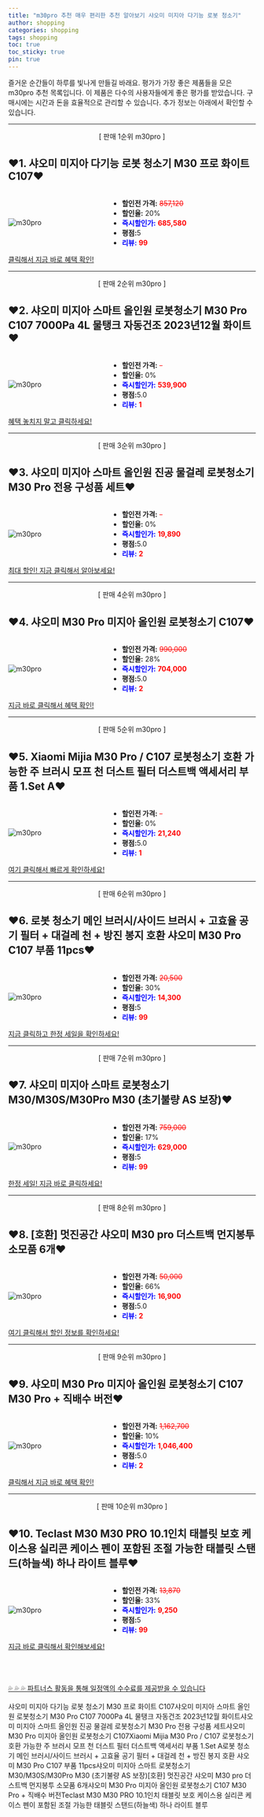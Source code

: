 ```yaml
---
title: "m30pro 추천 매우 편리한 추천 알아보기 샤오미 미지아 다기능 로봇 청소기"
author: shopping
categories: shopping
tags: shopping
toc: true
toc_sticky: true
pin: true
---
```

즐거운 순간들이 하루를 빛나게 만들길 바래요. 평가가 가장 좋은 제품들을 모은 m30pro 추천 목록입니다. 이 제품은 다수의 사용자들에게 좋은 평가를 받았습니다. 구매시에는 시간과 돈을 효율적으로 관리할 수 있습니다. 추가 정보는 아래에서 확인할 수 있습니다.

---
<p class="toplist" style="margin: 0 auto; display: block; width: fit-content;">[ 판매 1순위 m30pro ]</p>

<h2><strong>❤️1. 샤오미 미지아 다기능 로봇 청소기 M30 프로 화이트 C107❤️</strong></h2>

<div style="display: flex; align-items: center;">
    <div style="flex: 0.4;">
        <img src="https://thumbnail9.coupangcdn.com/thumbnails/remote/230x230ex/image/vendor_inventory/3b6d/908652b9ae133e01537c3723259b4e818f372dd2edf95aee7113645b9edf.jpg" alt="m30pro" style="max-width: 100%;">
    </div>
    <div style="flex: 0.6; margin-left: 10px;">
        <ul>
            <li><strong>할인전 가격:</strong> <del style="color: red;">857,120</del></li>
            <li><strong>할인율:</strong> 20%</li>
            <li><span style='color:blue'><strong>즉시할인가:</strong></span> <span style='color:red'><strong>685,580</strong></span></li>
            <li><strong>평점:</strong>5</li>
            <li><span style='color:blue'><strong>리뷰:</strong></span> <span style='color:red'><strong>99</strong></span></li>
        </ul>
    </div>
</div>
<div class="center">
    <a href="https://William4Davisa.github.io?lptag=AF9450613&subid=githubio&pageKey=8133146758&traceid=V0-153&itemId=23099596879&vendorItemId=90132947059" class="myButton">
        클릭해서 지금 바로 혜택 확인!
    </a>
</div>


---
<p class="toplist" style="margin: 0 auto; display: block; width: fit-content;">[ 판매 2순위 m30pro ]</p>

<h2><strong>❤️2. 샤오미 미지아 스마트 올인원 로봇청소기 M30 Pro C107 7000Pa 4L 물탱크 자동건조 2023년12월 화이트❤️</strong></h2>

<div style="display: flex; align-items: center;">
    <div style="flex: 0.4;">
        <img src="https://thumbnail10.coupangcdn.com/thumbnails/remote/230x230ex/image/vendor_inventory/ac1c/a6297f0f25443b4e0a7677feaa65c61e6569357874b6c791c8f20bae9308.jpg" alt="m30pro" style="max-width: 100%;">
    </div>
    <div style="flex: 0.6; margin-left: 10px;">
        <ul>
            <li><strong>할인전 가격:</strong> <del style="color: red;">-</del></li>
            <li><strong>할인율:</strong> 0%</li>
            <li><span style='color:blue'><strong>즉시할인가:</strong></span> <span style='color:red'><strong>539,900</strong></span></li>
            <li><strong>평점:</strong>5.0</li>
            <li><span style='color:blue'><strong>리뷰:</strong></span> <span style='color:red'><strong>1</strong></span></li>
        </ul>
    </div>
</div>
<div class="center">
    <a href="https://William4Davisa.github.io?lptag=AF9450613&subid=githubio&pageKey=7750943046&traceid=V0-153&itemId=20877371675&vendorItemId=88849454459" class="myButton">
        혜택 놓치지 말고 클릭하세요!
    </a>
</div>


---
<p class="toplist" style="margin: 0 auto; display: block; width: fit-content;">[ 판매 3순위 m30pro ]</p>

<h2><strong>❤️3. 샤오미 미지아 스마트 올인원 진공 물걸레 로봇청소기 M30 Pro 전용 구성품 세트❤️</strong></h2>

<div style="display: flex; align-items: center;">
    <div style="flex: 0.4;">
        <img src="https://thumbnail6.coupangcdn.com/thumbnails/remote/230x230ex/image/vendor_inventory/47b5/a7133816ba410c55b715821f1ef75b84e332edd419e25a5a1232576ade62.jpg" alt="m30pro" style="max-width: 100%;">
    </div>
    <div style="flex: 0.6; margin-left: 10px;">
        <ul>
            <li><strong>할인전 가격:</strong> <del style="color: red;">-</del></li>
            <li><strong>할인율:</strong> 0%</li>
            <li><span style='color:blue'><strong>즉시할인가:</strong></span> <span style='color:red'><strong>19,890</strong></span></li>
            <li><strong>평점:</strong>5.0</li>
            <li><span style='color:blue'><strong>리뷰:</strong></span> <span style='color:red'><strong>2</strong></span></li>
        </ul>
    </div>
</div>
<div class="center">
    <a href="https://William4Davisa.github.io?lptag=AF9450613&subid=githubio&pageKey=7951347744&traceid=V0-153&itemId=21947752065&vendorItemId=89461700790" class="myButton">
        최대 할인! 지금 클릭해서 알아보세요!
    </a>
</div>


---
<p class="toplist" style="margin: 0 auto; display: block; width: fit-content;">[ 판매 4순위 m30pro ]</p>

<h2><strong>❤️4. 샤오미 M30 Pro 미지아 올인원 로봇청소기 C107❤️</strong></h2>

<div style="display: flex; align-items: center;">
    <div style="flex: 0.4;">
        <img src="https://thumbnail9.coupangcdn.com/thumbnails/remote/230x230ex/image/vendor_inventory/0569/a228207baaa00cfc4de594db1cf8e5c2ad18efa5ade3a91c7f85714270d0.jpg" alt="m30pro" style="max-width: 100%;">
    </div>
    <div style="flex: 0.6; margin-left: 10px;">
        <ul>
            <li><strong>할인전 가격:</strong> <del style="color: red;">990,000</del></li>
            <li><strong>할인율:</strong> 28%</li>
            <li><span style='color:blue'><strong>즉시할인가:</strong></span> <span style='color:red'><strong>704,000</strong></span></li>
            <li><strong>평점:</strong>5.0</li>
            <li><span style='color:blue'><strong>리뷰:</strong></span> <span style='color:red'><strong>2</strong></span></li>
        </ul>
    </div>
</div>
<div class="center">
    <a href="https://William4Davisa.github.io?lptag=AF9450613&subid=githubio&pageKey=7827195573&traceid=V0-153&itemId=21277020050&vendorItemId=88994951889" class="myButton">
        지금 바로 클릭해서 혜택 확인!
    </a>
</div>


---
<p class="toplist" style="margin: 0 auto; display: block; width: fit-content;">[ 판매 5순위 m30pro ]</p>

<h2><strong>❤️5. Xiaomi Mijia M30 Pro / C107 로봇청소기 호환 가능한 주 브러시 모프 천 더스트 필터 더스트백 액세서리 부품 1.Set A❤️</strong></h2>

<div style="display: flex; align-items: center;">
    <div style="flex: 0.4;">
        <img src="https://thumbnail6.coupangcdn.com/thumbnails/remote/230x230ex/image/vendor_inventory/1da6/37f6210c743ed217f04d3fadc5fe601e61526fd6b9b49176fe46e7c0a3cb.jpg" alt="m30pro" style="max-width: 100%;">
    </div>
    <div style="flex: 0.6; margin-left: 10px;">
        <ul>
            <li><strong>할인전 가격:</strong> <del style="color: red;">-</del></li>
            <li><strong>할인율:</strong> 0%</li>
            <li><span style='color:blue'><strong>즉시할인가:</strong></span> <span style='color:red'><strong>21,240</strong></span></li>
            <li><strong>평점:</strong>5.0</li>
            <li><span style='color:blue'><strong>리뷰:</strong></span> <span style='color:red'><strong>1</strong></span></li>
        </ul>
    </div>
</div>
<div class="center">
    <a href="https://William4Davisa.github.io?lptag=AF9450613&subid=githubio&pageKey=7830472836&traceid=V0-153&itemId=21295554738&vendorItemId=88355333976" class="myButton">
        여기 클릭해서 빠르게 확인하세요!
    </a>
</div>


---
<p class="toplist" style="margin: 0 auto; display: block; width: fit-content;">[ 판매 6순위 m30pro ]</p>

<h2><strong>❤️6. 로봇 청소기 메인 브러시/사이드 브러시 + 고효율 공기 필터 + 대걸레 천 + 방진 봉지 호환 샤오미 M30 Pro C107 부품 11pcs❤️</strong></h2>

<div style="display: flex; align-items: center;">
    <div style="flex: 0.4;">
        <img src="https://thumbnail10.coupangcdn.com/thumbnails/remote/230x230ex/image/vendor_inventory/79ad/705eb6082bdd5e582562c1d000f0d40736da95c4d501c2970315ecd1beb0.jpg" alt="m30pro" style="max-width: 100%;">
    </div>
    <div style="flex: 0.6; margin-left: 10px;">
        <ul>
            <li><strong>할인전 가격:</strong> <del style="color: red;">20,500</del></li>
            <li><strong>할인율:</strong> 30%</li>
            <li><span style='color:blue'><strong>즉시할인가:</strong></span> <span style='color:red'><strong>14,300</strong></span></li>
            <li><strong>평점:</strong>5</li>
            <li><span style='color:blue'><strong>리뷰:</strong></span> <span style='color:red'><strong>99</strong></span></li>
        </ul>
    </div>
</div>
<div class="center">
    <a href="https://William4Davisa.github.io?lptag=AF9450613&subid=githubio&pageKey=7913511174&traceid=V0-153&itemId=21720682762&vendorItemId=88769938825" class="myButton">
        지금 클릭하고 한정 세일을 확인하세요!
    </a>
</div>


---
<p class="toplist" style="margin: 0 auto; display: block; width: fit-content;">[ 판매 7순위 m30pro ]</p>

<h2><strong>❤️7. 샤오미 미지아 스마트 로봇청소기 M30/M30S/M30Pro M30 (초기불량 AS 보장)❤️</strong></h2>

<div style="display: flex; align-items: center;">
    <div style="flex: 0.4;">
        <img src="https://thumbnail6.coupangcdn.com/thumbnails/remote/230x230ex/image/vendor_inventory/e3d5/e8c53c7dd6220725b09373923ba8544b37955d2b8350e705b96e61a25502.png" alt="m30pro" style="max-width: 100%;">
    </div>
    <div style="flex: 0.6; margin-left: 10px;">
        <ul>
            <li><strong>할인전 가격:</strong> <del style="color: red;">759,000</del></li>
            <li><strong>할인율:</strong> 17%</li>
            <li><span style='color:blue'><strong>즉시할인가:</strong></span> <span style='color:red'><strong>629,000</strong></span></li>
            <li><strong>평점:</strong>5</li>
            <li><span style='color:blue'><strong>리뷰:</strong></span> <span style='color:red'><strong>99</strong></span></li>
        </ul>
    </div>
</div>
<div class="center">
    <a href="https://William4Davisa.github.io?lptag=AF9450613&subid=githubio&pageKey=8227487393&traceid=V0-153&itemId=23666808666&vendorItemId=90692053268" class="myButton">
        한정 세일! 지금 바로 클릭하세요!
    </a>
</div>


---
<p class="toplist" style="margin: 0 auto; display: block; width: fit-content;">[ 판매 8순위 m30pro ]</p>

<h2><strong>❤️8. [호환] 멋진공간 샤오미 M30 pro 더스트백 먼지봉투 소모품 6개❤️</strong></h2>

<div style="display: flex; align-items: center;">
    <div style="flex: 0.4;">
        <img src="https://thumbnail8.coupangcdn.com/thumbnails/remote/230x230ex/image/vendor_inventory/6f2a/297e8100b7dedd07d94bce8e22134befb90a503aaa76653b8e5dc2dbb557.jpg" alt="m30pro" style="max-width: 100%;">
    </div>
    <div style="flex: 0.6; margin-left: 10px;">
        <ul>
            <li><strong>할인전 가격:</strong> <del style="color: red;">50,000</del></li>
            <li><strong>할인율:</strong> 66%</li>
            <li><span style='color:blue'><strong>즉시할인가:</strong></span> <span style='color:red'><strong>16,900</strong></span></li>
            <li><strong>평점:</strong>5.0</li>
            <li><span style='color:blue'><strong>리뷰:</strong></span> <span style='color:red'><strong>2</strong></span></li>
        </ul>
    </div>
</div>
<div class="center">
    <a href="https://William4Davisa.github.io?lptag=AF9450613&subid=githubio&pageKey=7969474069&traceid=V0-153&itemId=22067942955&vendorItemId=89115076081" class="myButton">
        여기 클릭해서 할인 정보를 확인하세요!
    </a>
</div>


---
<p class="toplist" style="margin: 0 auto; display: block; width: fit-content;">[ 판매 9순위 m30pro ]</p>

<h2><strong>❤️9. 샤오미 M30 Pro 미지아 올인원 로봇청소기 C107 M30 Pro + 직배수 버전❤️</strong></h2>

<div style="display: flex; align-items: center;">
    <div style="flex: 0.4;">
        <img src="https://thumbnail9.coupangcdn.com/thumbnails/remote/230x230ex/image/vendor_inventory/27e3/c6e6663b2d4010c073da2880209ad3ee12115046eedd9ff8fd1ff5db6df8.jpg" alt="m30pro" style="max-width: 100%;">
    </div>
    <div style="flex: 0.6; margin-left: 10px;">
        <ul>
            <li><strong>할인전 가격:</strong> <del style="color: red;">1,162,700</del></li>
            <li><strong>할인율:</strong> 10%</li>
            <li><span style='color:blue'><strong>즉시할인가:</strong></span> <span style='color:red'><strong>1,046,400</strong></span></li>
            <li><strong>평점:</strong>5.0</li>
            <li><span style='color:blue'><strong>리뷰:</strong></span> <span style='color:red'><strong>2</strong></span></li>
        </ul>
    </div>
</div>
<div class="center">
    <a href="https://William4Davisa.github.io?lptag=AF9450613&subid=githubio&pageKey=7827195573&traceid=V0-153&itemId=21277020054&vendorItemId=88337150078" class="myButton">
        클릭해서 지금 바로 혜택 확인!
    </a>
</div>


---
<p class="toplist" style="margin: 0 auto; display: block; width: fit-content;">[ 판매 10순위 m30pro ]</p>

<h2><strong>❤️10. Teclast M30 M30 PRO 10.1인치 태블릿 보호 케이스용 실리콘 케이스 펜이 포함된 조절 가능한 태블릿 스탠드(하늘색) 하나 라이트 블루❤️</strong></h2>

<div style="display: flex; align-items: center;">
    <div style="flex: 0.4;">
        <img src="https://thumbnail8.coupangcdn.com/thumbnails/remote/230x230ex/image/vendor_inventory/2708/9915aa3ca569f990175a36105390ed0b5e4695d9bb6e7ecadc22f7ea0d6b.jpg" alt="m30pro" style="max-width: 100%;">
    </div>
    <div style="flex: 0.6; margin-left: 10px;">
        <ul>
            <li><strong>할인전 가격:</strong> <del style="color: red;">13,870</del></li>
            <li><strong>할인율:</strong> 33%</li>
            <li><span style='color:blue'><strong>즉시할인가:</strong></span> <span style='color:red'><strong>9,250</strong></span></li>
            <li><strong>평점:</strong>5</li>
            <li><span style='color:blue'><strong>리뷰:</strong></span> <span style='color:red'><strong>99</strong></span></li>
        </ul>
    </div>
</div>
<div class="center">
    <a href="https://William4Davisa.github.io?lptag=AF9450613&subid=githubio&pageKey=6280299101&traceid=V0-153&itemId=12892213678&vendorItemId=90559451750" class="myButton">
        지금 바로 클릭해서 확인해보세요!
    </a>
</div>

<br><br><br>[💦 💦 💦 파트너스 활동을 통해 일정액의 수수료를 제공받을 수 있습니다](https://link.coupang.com/a/bcpT2c)<br><br>샤오미 미지아 다기능 로봇 청소기 M30 프로 화이트 C107샤오미 미지아 스마트 올인원 로봇청소기 M30 Pro C107 7000Pa 4L 물탱크 자동건조 2023년12월 화이트샤오미 미지아 스마트 올인원 진공 물걸레 로봇청소기 M30 Pro 전용 구성품 세트샤오미 M30 Pro 미지아 올인원 로봇청소기 C107Xiaomi Mijia M30 Pro / C107 로봇청소기 호환 가능한 주 브러시 모프 천 더스트 필터 더스트백 액세서리 부품 1.Set A로봇 청소기 메인 브러시/사이드 브러시 + 고효율 공기 필터 + 대걸레 천 + 방진 봉지 호환 샤오미 M30 Pro C107 부품 11pcs샤오미 미지아 스마트 로봇청소기 M30/M30S/M30Pro M30 (초기불량 AS 보장)[호환] 멋진공간 샤오미 M30 pro 더스트백 먼지봉투 소모품 6개샤오미 M30 Pro 미지아 올인원 로봇청소기 C107 M30 Pro + 직배수 버전Teclast M30 M30 PRO 10.1인치 태블릿 보호 케이스용 실리콘 케이스 펜이 포함된 조절 가능한 태블릿 스탠드(하늘색) 하나 라이트 블루
